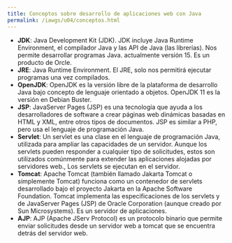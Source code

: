 ```yaml
---
title: Conceptos sobre desarrollo de aplicaciones web con Java
permalink: /iawgs/u04/conceptos.html
---
```


* **JDK**: Java Development Kit (JDK).  JDK incluye Java Runtime Environment, el compilador Java y las API de Java (las librerías). Nos permite desarrollar programas Java. actualmente versión 15. Es un producto de Orcle.
* **JRE**: Java Runtime Environment. El JRE, solo nos permitirá ejecutar programas una vez compilados. 
* **OpenJDK**: OpenJDK es la versión libre de la plataforma de desarrollo Java bajo concepto de lenguaje orientado a objetos. OpenJDK 11 es la versión en Debian Buster.
* **JSP**: JavaServer Pages (JSP) es una tecnología que ayuda a los desarrolladores de software a crear páginas web dinámicas basadas en HTML y XML, entre otros tipos de documentos. JSP es similar a PHP, pero usa el lenguaje de programación Java. 
* **Servlet**: Un servlet es una clase en el lenguaje de programación Java, utilizada para ampliar las capacidades de un servidor. Aunque los servlets pueden responder a cualquier tipo de solicitudes, estos son utilizados comúnmente para extender las aplicaciones alojadas por servidores web., Los servlets se ejecutan en el servidor.
* **Tomcat**: Apache Tomcat (también llamado Jakarta Tomcat o simplemente Tomcat) funciona como un contenedor de servlets desarrollado bajo el proyecto Jakarta en la Apache Software Foundation. Tomcat implementa las especificaciones de los servlets y de JavaServer Pages (JSP) de Oracle Corporation (aunque creado por Sun Microsystems). Es un servidor de aplicaciones.
* **AJP**: AJP (Apache JServ Protocol) es un protocolo binario que permite enviar solicitudes desde un servidor web a tomcat que se encuentra detrás del servidor web.